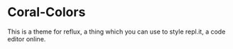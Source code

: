 # Coral-Colors
This is a theme for reflux, a thing which you can use to style repl.it, a code editor online.
